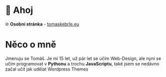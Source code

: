 # 👋 Ahoj

🌐 **Osobní stránka** - [tomaskebrle.eu](https://tomaskebrle.eu "Osobní stránka")

# Něco o mně

Jmenuju se Tomáš.
Je mi 15 let, už pár let se učím Web-Design, ale nyní se učím programovat v **Pythonu** a trochu **JavaScriptu**, také jsem se nedávno začal učit jak udělat Wordpress Themes
